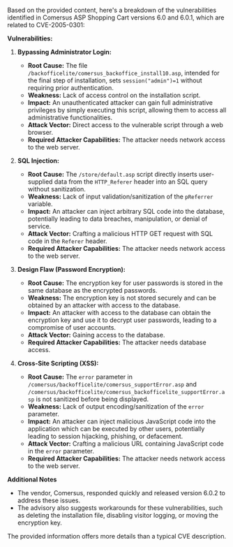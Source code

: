 Based on the provided content, here's a breakdown of the vulnerabilities identified in Comersus ASP Shopping Cart versions 6.0 and 6.0.1, which are related to CVE-2005-0301:

**Vulnerabilities:**

1.  **Bypassing Administrator Login:**
    *   **Root Cause:** The file `/backofficelite/comersus_backoffice_install10.asp`, intended for the final step of installation, sets `session("admin")=1` without requiring prior authentication.
    *   **Weakness:**  Lack of access control on the installation script.
    *   **Impact:**  An unauthenticated attacker can gain full administrative privileges by simply executing this script, allowing them to access all administrative functionalities.
    *   **Attack Vector:** Direct access to the vulnerable script through a web browser.
    *   **Required Attacker Capabilities:** The attacker needs network access to the web server.

2.  **SQL Injection:**
    *   **Root Cause:** The `/store/default.asp` script directly inserts user-supplied data from the `HTTP_Referer` header into an SQL query without sanitization.
    *   **Weakness:** Lack of input validation/sanitization of the `pReferrer` variable.
    *   **Impact:** An attacker can inject arbitrary SQL code into the database, potentially leading to data breaches, manipulation, or denial of service.
    *   **Attack Vector:** Crafting a malicious HTTP GET request with SQL code in the `Referer` header.
    *   **Required Attacker Capabilities:** The attacker needs network access to the web server.

3.  **Design Flaw (Password Encryption):**
    *   **Root Cause:** The encryption key for user passwords is stored in the same database as the encrypted passwords.
    *   **Weakness:**  The encryption key is not stored securely and can be obtained by an attacker with access to the database.
    *   **Impact:**  An attacker with access to the database can obtain the encryption key and use it to decrypt user passwords, leading to a compromise of user accounts.
    *   **Attack Vector:** Gaining access to the database.
    *   **Required Attacker Capabilities:** The attacker needs database access.

4.  **Cross-Site Scripting (XSS):**
    *   **Root Cause:** The `error` parameter in `/comersus/backofficelite/comersus_supportError.asp` and `/comersus/backofficelite/comersus_backofficelite_supportError.asp` is not sanitized before being displayed.
    *   **Weakness:** Lack of output encoding/sanitization of the `error` parameter.
    *   **Impact:**  An attacker can inject malicious JavaScript code into the application which can be executed by other users, potentially leading to session hijacking, phishing, or defacement.
    *   **Attack Vector:** Crafting a malicious URL containing JavaScript code in the `error` parameter.
    *   **Required Attacker Capabilities:** The attacker needs network access to the web server.

**Additional Notes**

*   The vendor, Comersus, responded quickly and released version 6.0.2 to address these issues.
*   The advisory also suggests workarounds for these vulnerabilities, such as deleting the installation file, disabling visitor logging, or moving the encryption key.

The provided information offers more details than a typical CVE description.